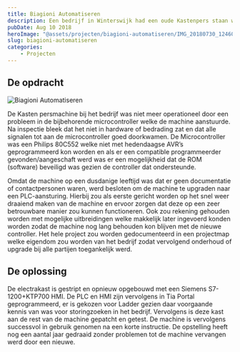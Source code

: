 ```yaml
---
title: Biagioni Automatiseren
description: Een bedrijf in Winterswijk had een oude Kastenpers staan waar de microcontroller besturing van defect was geraakt.
pubDate: Aug 10 2018
heroImage: "@assets/projecten/biagioni-automatiseren/IMG_20180730_124609.webp"
slug: biagioni-automatiseren
categories:
    - Projecten
---
```


## De opdracht


![Biagioni Automatiseren](@assets/projecten/biagioni-automatiseren/IMG_20180724_201920.webp)

De Kasten persmachine bij het bedrijf was niet meer operationeel door een probleem in de bijbehorende microcontroller welke de machine aanstuurde. Na inspectie bleek dat het niet in hardware of bedrading zat en dat alle signalen tot aan de microcontroller goed doorkwamen. De Microcontroller was een Philips 80C552 welke niet met hedendaagse AVR’s geprogrammeerd kon worden en als er een compatible programmeerder gevonden/aangeschaft werd was er een mogelijkheid dat de ROM (software) beveiligd was gezien de controller dat ondersteunde.

Omdat de machine op een dusdanige leeftijd was dat er geen documentatie of contactpersonen waren, werd besloten om de machine te upgraden naar een PLC-aansturing. Hierbij zou als eerste gericht worden op het snel weer draaiend maken van de machine en ervoor zorgen dat deze op een zeer betrouwbare manier zou kunnen functioneren. Ook zou rekening gehouden worden met mogelijke uitbreidingen welke makkelijk later ingevoerd konden worden zodat de machine nog lang behouden kon blijven met de nieuwe controller. Het hele project zou worden gedocumenteerd in een projectmap welke eigendom zou worden van het bedrijf zodat vervolgend onderhoud of upgrade bij alle partijen toegankelijk werd.

## De oplossing

De electrakast is gestript en opnieuw opgebouwd met een Siemens S7-1200+KTP700 HMI. De PLC en HMI zijn vervolgens in Tia Portal geprogrammeerd, er is gekozen voor Ladder gezien daar voorgaande kennis van was voor storingzoeken in het bedrijf. Vervolgens is deze kast aan de rest van de machine gepatcht en getest. De machine is vervolgens successvol in gebruik genomen na een korte instructie. De opstelling heeft nog een aantal jaar gedraaid zonder problemen tot de machine vervangen werd door een nieuwe.